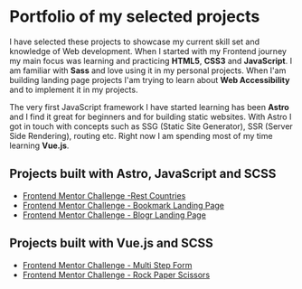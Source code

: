 # Portfolio of my selected projects
I have selected these projects to showcase my current skill set and knowledge of Web development. When I started with my Frontend journey my main focus was learning and practicing **HTML5**, **CSS3** and **JavaScript**. I am familiar with **Sass** and love using it in my personal projects. When I'am building landing page projects I'am trying to learn about **Web Accessibility** and to implement it in my projects.

The very first JavaScript framework I have started learning has been **Astro** and I find it great for beginners and for building static websites. With Astro I got in touch with concepts such as SSG (Static Site Generator), SSR (Server Side Rendering), routing etc. Right now I am spending most of my time learning **Vue.js**. 

## Projects built with Astro, JavaScript and SCSS
- [Frontend Mentor Challenge -Rest Countries](https://github.com/amerrika/rest-countries-astro.git)
- [Frontend Mentor Challenge - Bookmark Landing Page](https://github.com/amerrika/bookmark-landing-page)
- [Frontend Mentor Challenge - Blogr Landing Page](https://github.com/amerrika/blogr-landing-page.git)

## Projects built with Vue.js and SCSS
- [Frontend Mentor Challenge - Multi Step Form](https://github.com/amerrika/multi-step-form)
- [Frontend Mentor Challenge - Rock Paper Scissors](https://github.com/amerrika/rock-paper-scissors)
